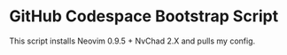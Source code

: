 # GitHub Codespace Bootstrap Script
This script installs Neovim 0.9.5 + NvChad 2.X and pulls my config.